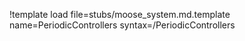 !template load file=stubs/moose_system.md.template name=PeriodicControllers syntax=/PeriodicControllers

